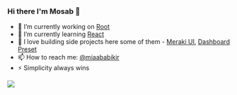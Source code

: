 ### Hi there I'm Mosab  👋

- 🔭 I’m currently working on [Root](#)
- 🌱 I’m currently learning [React](https://reactjs.org/)
- 💬 I love building side projects here some of them - [Meraki UI](http://merakiui.com/), [Dashboard Preset](https://github.com/Miaababikir/laravel-tailwind-css-dashboard-preset)
- 📫 How to reach me: [@miaababikir](https://twitter.com/miaababikir)
- ⚡ Simplicity always wins

<img src="https://github-readme-stats.vercel.app/api?username=miaababikir&&show_icons=true&title_color=ffffff&icon_color=4c51bf&text_color=daf7dc&bg_color=1a202c">